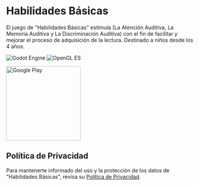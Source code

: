 # Habilidades Básicas

El juego de "Habilidades Básicas" estimula (La Atención Auditiva, La Memoria Auditiva y La Discriminación Auditiva) con el fin de facilitar y mejorar el proceso de adquisición de la lectura. Destinado a niños desde los 4 años.

![Godot Engine](https://img.shields.io/badge/Godot%20Engine-v3.2.1-blue)
![OpenGL ES](https://img.shields.io/badge/OpenGL%20ES-v3.0-blue)

<p align="left">
  <a href="https://play.google.com/store/apps/details?id=org.godotengine.habilidadesbasicas" target="_blank"><img src="https://gist.githubusercontent.com/laloinsane/c3f8c1d55bff39e606c0be5e3b400886/raw/5afed4ae3494a575cc1e93cee5e00adeb6aa82b4/google-play-badge.png" alt="Google Play" width="200"></a>
</p>

## Política de Privacidad

Para mantenerte informado del uso y la protección de los datos de "Habilidades Básicas", revisa su [Política de Privacidad](https://laloinsane.github.io/habilidades-basicas/index.html).
